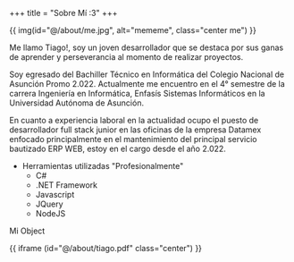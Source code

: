 +++
title = "Sobre Mí :3"
+++

{{ img(id="@/about/me.jpg", alt="mememe", class="center me") }}

Me llamo Tiago!, soy un joven desarrollador que se destaca por sus ganas de aprender y perseverancia al momento de realizar proyectos.

Soy egresado del Bachiller Técnico en Informática del Colegio Nacional de Asunción Promo 2.022. Actualmente me encuentro en el 4° semestre de la carrera Ingeniería en Informática, Enfasís Sistemas Informáticos en la Universidad Autónoma de Asunción.

En cuanto a experiencia laboral en la actualidad ocupo el puesto de desarrollador full stack junior en las oficinas de la empresa Datamex enfocado principalmente en el mantenimiento del principal servicio bautizado ERP WEB, estoy en el cargo desde el año 2.022.
- Herramientas utilizadas "Profesionalmente"
    - C#
    - .NET Framework
    - Javascript
    - JQuery
    - NodeJS

Mi Object

{{ iframe (id="@/about/tiago.pdf" class="center") }}


<!-- {{ youtube(id="pS6zJ7IsJkM" class="center") }} -->